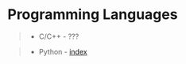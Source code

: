 # Programming Languages

> - C/C++
    - ???

> - Python
    - [index](./tech/langs/python/index.md)